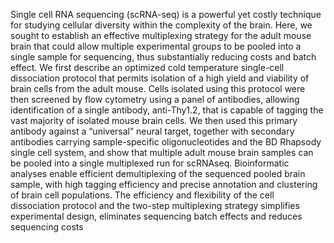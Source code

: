 Single cell RNA sequencing (scRNA-seq) is a powerful yet costly technique for studying cellular
diversity within the complexity of the brain. Here, we sought to establish an effective multiplexing
strategy for the adult mouse brain that could allow multiple experimental groups to be pooled into
a single sample for sequencing, thus substantially reducing costs and batch effect. We first describe
an optimized cold temperature single-cell dissociation protocol that permits isolation of a high
yield and viability of brain cells from the adult mouse. Cells isolated using this protocol were then
screened by flow cytometry using a panel of antibodies, allowing identification of a single
antibody, anti-Thy1.2, that is capable of tagging the vast majority of isolated mouse brain cells.
We then used this primary antibody against a “universal” neural target, together with secondary
antibodies carrying sample-specific oligonucleotides and the BD Rhapsody single cell system, and
show that multiple adult mouse brain samples can be pooled into a single multiplexed run for
scRNAseq. Bioinformatic analyses enable efficient demultiplexing of the sequenced pooled brain
sample, with high tagging efficiency and precise annotation and clustering of brain cell
populations. The efficiency and flexibility of the cell dissociation protocol and the two-step
multiplexing strategy simplifies experimental design, eliminates sequencing batch effects and
reduces sequencing costs
